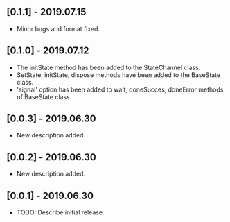 ## [0.1.1] - 2019.07.15

* Minor bugs and format fixed.

## [0.1.0] - 2019.07.12

* The initState method has been added to the StateChannel class.
* SetState, initState, dispose methods have been added to the BaseState class.
* 'signal' option has been added to wait, doneSucces, doneError methods of BaseState class.

## [0.0.3] - 2019.06.30

* New description added.

## [0.0.2] - 2019.06.30

* New description added.

## [0.0.1] - 2019.06.30

* TODO: Describe initial release.
